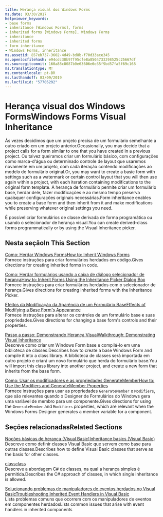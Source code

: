 ```yaml
---
title: Herança visual dos Windows Forms
ms.date: 03/30/2017
helpviewer_keywords:
- base forms
- inheritance [Windows Forms], forms
- inherited forms [Windows Forms], Windows Forms
- inheritance
- inherited forms
- form inheritance
- Windows Forms, inheritance
ms.assetid: 857eb737-3602-4d49-bd8b-f70d33ace345
ms.openlocfilehash: e94cdc38b97f95cfe8a8504733298525c25667df
ms.sourcegitcommit: 160a88c8087b0e63606e6e35f9bd57fa5f69c168
ms.translationtype: MT
ms.contentlocale: pt-BR
ms.lasthandoff: 03/09/2019
ms.locfileid: "57705292"
---
```

# <a name="windows-forms-visual-inheritance"></a><span data-ttu-id="8a254-102">Herança visual dos Windows Forms</span><span class="sxs-lookup"><span data-stu-id="8a254-102">Windows Forms Visual Inheritance</span></span>
<span data-ttu-id="8a254-103">Às vezes decidimos que um projeto precisa de um formulário semelhante a outro criado em um projeto anterior.</span><span class="sxs-lookup"><span data-stu-id="8a254-103">Occasionally, you may decide that a project calls for a form similar to one that you have created in a previous project.</span></span> <span data-ttu-id="8a254-104">Ou talvez queiramos criar um formulário básico, com configurações como marca-d'água ou determinado controle de layout que usaremos novamente em um projeto, com cada iteração contendo modificações ao modelo de formulário original.</span><span class="sxs-lookup"><span data-stu-id="8a254-104">Or, you may want to create a basic form with settings such as a watermark or certain control layout that you will then use again within a project, with each iteration containing modifications to the original form template.</span></span> <span data-ttu-id="8a254-105">A herança de formulário permite criar um formulário base, herdar dele, fazer modificações e ao mesmo tempo preserva quaisquer configurações originais necessárias.</span><span class="sxs-lookup"><span data-stu-id="8a254-105">Form inheritance enables you to create a base form and then inherit from it and make modifications while preserving whatever original settings you need.</span></span>  
  
 <span data-ttu-id="8a254-106">É possível criar formulários de classe derivada de forma programática ou usando o selecionador de herança visual.</span><span class="sxs-lookup"><span data-stu-id="8a254-106">You can create derived-class forms programmatically or by using the Visual Inheritance picker.</span></span>  
  
## <a name="in-this-section"></a><span data-ttu-id="8a254-107">Nesta seção</span><span class="sxs-lookup"><span data-stu-id="8a254-107">In This Section</span></span>  
 [<span data-ttu-id="8a254-108">Como: Herdar Windows Forms</span><span class="sxs-lookup"><span data-stu-id="8a254-108">How to: Inherit Windows Forms</span></span>](how-to-inherit-windows-forms.md)  
 <span data-ttu-id="8a254-109">Fornece instruções para criar formulários herdados em código.</span><span class="sxs-lookup"><span data-stu-id="8a254-109">Gives directions for creating inherited forms in code.</span></span>  
  
 [<span data-ttu-id="8a254-110">Como: Herdar formulários usando a caixa de diálogo selecionador de herança</span><span class="sxs-lookup"><span data-stu-id="8a254-110">How to: Inherit Forms Using the Inheritance Picker Dialog Box</span></span>](how-to-inherit-forms-using-the-inheritance-picker-dialog-box.md)  
 <span data-ttu-id="8a254-111">Fornece instruções para criar formulários herdados com o selecionador de herança.</span><span class="sxs-lookup"><span data-stu-id="8a254-111">Gives directions for creating inherited forms with the Inheritance Picker.</span></span>  
  
 [<span data-ttu-id="8a254-112">Efeitos da Modificação da Aparência de um Formulário Base</span><span class="sxs-lookup"><span data-stu-id="8a254-112">Effects of Modifying a Base Form's Appearance</span></span>](effects-of-modifying-base-form-appearance.md)  
 <span data-ttu-id="8a254-113">Fornece instruções para alterar os controles de um formulário base e suas propriedades.</span><span class="sxs-lookup"><span data-stu-id="8a254-113">Gives directions for changing a base form's controls and their properties.</span></span>  
  
 [<span data-ttu-id="8a254-114">Passo a passo: Demonstrando Herança Visual</span><span class="sxs-lookup"><span data-stu-id="8a254-114">Walkthrough: Demonstrating Visual Inheritance</span></span>](walkthrough-demonstrating-visual-inheritance.md)  
 <span data-ttu-id="8a254-115">Descreve como criar um Windows Form base e compilá-lo em uma biblioteca de classes.</span><span class="sxs-lookup"><span data-stu-id="8a254-115">Describes how to create a base Windows Form and compile it into a class library.</span></span> <span data-ttu-id="8a254-116">A biblioteca de classes será importada em outro projeto e criará um novo formulário que herda do formulário base.</span><span class="sxs-lookup"><span data-stu-id="8a254-116">You will import this class library into another project, and create a new form that inherits from the base form.</span></span>  
  
 [<span data-ttu-id="8a254-117">Como: Usar os modificadores e as propriedades GenerateMember</span><span class="sxs-lookup"><span data-stu-id="8a254-117">How to: Use the Modifiers and GenerateMember Properties</span></span>](how-to-use-the-modifiers-and-generatemember-properties.md)  
 <span data-ttu-id="8a254-118">Fornece instruções para usar as propriedades `GenerateMember` e `Modifiers`, que são relevantes quando o Designer de Formulários do Windows gera uma variável de membro para um componente.</span><span class="sxs-lookup"><span data-stu-id="8a254-118">Gives directions for using the `GenerateMember` and `Modifiers` properties, which are relevant when the Windows Forms Designer generates a member variable for a component.</span></span>  
  
## <a name="related-sections"></a><span data-ttu-id="8a254-119">Seções relacionadas</span><span class="sxs-lookup"><span data-stu-id="8a254-119">Related Sections</span></span>  
 [<span data-ttu-id="8a254-120">Noções básicas de herança (Visual Basic)</span><span class="sxs-lookup"><span data-stu-id="8a254-120">Inheritance basics (Visual Basic)</span></span>](~/docs/visual-basic/programming-guide/language-features/objects-and-classes/inheritance-basics.md)  
 <span data-ttu-id="8a254-121">Descreve como definir classes Visual Basic que servem como base para outras classes.</span><span class="sxs-lookup"><span data-stu-id="8a254-121">Describes how to define Visual Basic classes that serve as the basis for other classes.</span></span>  
  
 [<span data-ttu-id="8a254-122">class</span><span class="sxs-lookup"><span data-stu-id="8a254-122">class</span></span>](~/docs/csharp/language-reference/keywords/class.md)  
 <span data-ttu-id="8a254-123">Descreve a abordagem C# de classes, na qual a herança simples é permitida.</span><span class="sxs-lookup"><span data-stu-id="8a254-123">Describes the C# approach of classes, in which single inheritance is allowed.</span></span>  
  
 [<span data-ttu-id="8a254-124">Solucionando problemas de manipuladores de eventos herdados no Visual Basic</span><span class="sxs-lookup"><span data-stu-id="8a254-124">Troubleshooting Inherited Event Handlers in Visual Basic</span></span>](~/docs/visual-basic/programming-guide/language-features/events/troubleshooting-inherited-event-handlers.md)  
 <span data-ttu-id="8a254-125">Lista problemas comuns que ocorrem com os manipuladores de eventos em componentes herdados</span><span class="sxs-lookup"><span data-stu-id="8a254-125">Lists common issues that arise with event handlers in inherited components</span></span>
